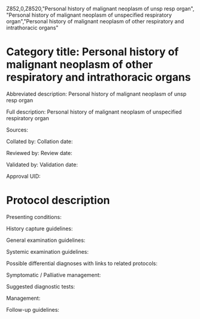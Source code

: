 Z852,0,Z8520,"Personal history of malignant neoplasm of unsp resp organ", "Personal history of malignant neoplasm of unspecified respiratory organ","Personal history of malignant neoplasm of other respiratory and intrathoracic organs"
# Category title: Personal history of malignant neoplasm of other respiratory and intrathoracic organs

Abbreviated description: Personal history of malignant neoplasm of unsp resp organ

Full description: Personal history of malignant neoplasm of unspecified respiratory organ

Sources:

Collated by:
Collation date:

Reviewed by:
Review date:

Validated by:
Validation date:

Approval UID:

# Protocol description

Presenting conditions:

History capture guidelines:

General examination guidelines:

Systemic examination guidelines:

Possible differential diagnoses with links to related protocols:

Symptomatic / Palliative management:

Suggested diagnostic tests:

Management:

Follow-up guidelines:
